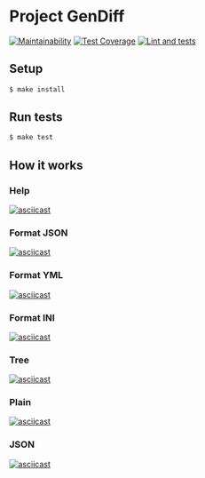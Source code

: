 # Project GenDiff
[![Maintainability](https://api.codeclimate.com/v1/badges/bb697e193ad65ef3e77f/maintainability)](https://codeclimate.com/github/AntonLettuce/backend-project-lvl2/maintainability)
[![Test Coverage](https://api.codeclimate.com/v1/badges/bb697e193ad65ef3e77f/test_coverage)](https://codeclimate.com/github/AntonLettuce/backend-project-lvl2/test_coverage)
[![Lint and tests](https://github.com/AntonLettuce/backend-project-lvl2/workflows/Lint%20and%20Tests/badge.svg)](https://github.com//AntonLettuce/backend-project-lvl2/actions)

## Setup
```sh
$ make install
```

## Run tests
```sh
$ make test
```

## How it works
### Help
[![asciicast](https://asciinema.org/a/308212.svg)](https://asciinema.org/a/308212)
### Format JSON
[![asciicast](https://asciinema.org/a/303724.svg)](https://asciinema.org/a/303724)
### Format YML
[![asciicast](https://asciinema.org/a/304643.svg)](https://asciinema.org/a/304643)
### Format INI
[![asciicast](https://asciinema.org/a/304650.svg)](https://asciinema.org/a/304650)
### Tree
[![asciicast](https://asciinema.org/a/306621.svg)](https://asciinema.org/a/306621)
### Plain
[![asciicast](https://asciinema.org/a/307204.svg)](https://asciinema.org/a/307204)
### JSON
[![asciicast](https://asciinema.org/a/307488.svg)](https://asciinema.org/a/307488)